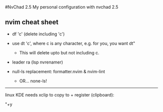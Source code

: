 #NvChad 2.5
My personal configuration with nvchad 2.5

nvim cheat sheet
-------------------------------------

- df 'c' (delete including 'c')

- use dt 'c', where c is any character, e.g. for you, you want dt"
  - This will delete upto but not including c.

- leader ra (lsp nvrenamer)

- null-ls replacement: formatter.nvim & nvim-lint
  - OR... none-ls!

-------------------------------------

linux KDE needs xclip to copy to + register (clipboard):

"+y
